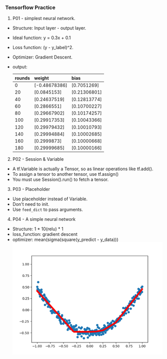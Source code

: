 ### Tensorflow Practice

1. P01 - simplest neural network. 
- Structure: Input layer - output layer.
- Ideal function: y = 0.3x + 0.1 
- Loss function: (y - y_label)^2. 
- Optimizer: Gradient Descent. 
- output:

    |rounds|weight|bias|
    |------|------|----|
    |0| [-0.48678386]| [0.7051269]|
    |20| [0.0845153]| [0.21306801]|
    |40| [0.24637519]| [0.12813774]|
    |60| [0.2866551]| [0.10700227]|
    |80| [0.29667902]| [0.10174257]|
    |100| [0.29917353]| [0.10043366]|
    |120| [0.29979432]| [0.10010793]|
    |140| [0.29994884]| [0.10002685]|
    |160| [0.2999873]| [0.10000668]|
    |180| [0.29999685]| [0.10000166]|
    
2. P02 - Session & Variable
- A tf.Variable is actually a Tensor, so as linear operations like tf.add().
- To assign a tensor to another tensor, use tf.assign()
- You must use Session().run() to fetch a tensor. 

3. P03 - Placeholder
- Use placeholder instead of Variable.
- Don't need to init.
- Use `feed_dict` to pass arguments.

4. P04 - A simple neural network
- Structure: 1 * 10(relu) * 1
- loss_function: gradient descent
- optimizer: mean(sigma(square(y_predict - y_data)))
    ![fig_P04](fig/fig_P04.png)